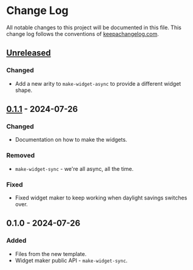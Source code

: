# Change Log
All notable changes to this project will be documented in this file. This change log follows the conventions of [keepachangelog.com](http://keepachangelog.com/).

## [Unreleased]
### Changed
- Add a new arity to `make-widget-async` to provide a different widget shape.

## [0.1.1] - 2024-07-26
### Changed
- Documentation on how to make the widgets.

### Removed
- `make-widget-sync` - we're all async, all the time.

### Fixed
- Fixed widget maker to keep working when daylight savings switches over.

## 0.1.0 - 2024-07-26
### Added
- Files from the new template.
- Widget maker public API - `make-widget-sync`.

[Unreleased]: https://sourcehost.site/your-name/homework/compare/0.1.1...HEAD
[0.1.1]: https://sourcehost.site/your-name/homework/compare/0.1.0...0.1.1
